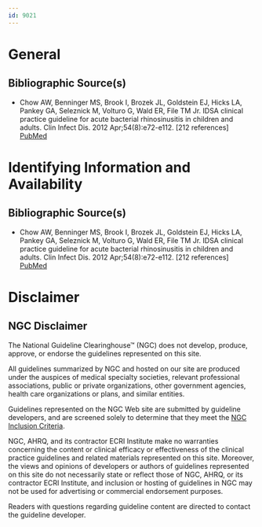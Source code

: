 ```yaml
---
id: 9021
---
```


# General

## Bibliographic Source(s)

- Chow AW, Benninger MS, Brook I, Brozek JL, Goldstein EJ, Hicks LA, Pankey GA, Seleznick M, Volturo G, Wald ER, File TM Jr. IDSA clinical practice guideline for acute bacterial rhinosinusitis in children and adults. Clin Infect Dis. 2012 Apr;54(8):e72-e112. [212 references] [ PubMed ](http://www.ncbi.nlm.nih.gov/entrez/query.fcgi?cmd=Retrieve&db=pubmed&dopt=Abstract&list_uids=22438350)

# Identifying Information and Availability

## Bibliographic Source(s)

- Chow AW, Benninger MS, Brook I, Brozek JL, Goldstein EJ, Hicks LA, Pankey GA, Seleznick M, Volturo G, Wald ER, File TM Jr. IDSA clinical practice guideline for acute bacterial rhinosinusitis in children and adults. Clin Infect Dis. 2012 Apr;54(8):e72-e112. [212 references] [ PubMed ](http://www.ncbi.nlm.nih.gov/entrez/query.fcgi?cmd=Retrieve&db=pubmed&dopt=Abstract&list_uids=22438350)

# Disclaimer

## NGC Disclaimer

The National Guideline Clearinghouse™ (NGC) does not develop, produce, approve, or endorse the guidelines represented on this site.

All guidelines summarized by NGC and hosted on our site are produced under the auspices of medical specialty societies, relevant professional associations, public or private organizations, other government agencies, health care organizations or plans, and similar entities.

Guidelines represented on the NGC Web site are submitted by guideline developers, and are screened solely to determine that they meet the [NGC Inclusion Criteria](/help-and-about/summaries/inclusion-criteria).

NGC, AHRQ, and its contractor ECRI Institute make no warranties concerning the content or clinical efficacy or effectiveness of the clinical practice guidelines and related materials represented on this site. Moreover, the views and opinions of developers or authors of guidelines represented on this site do not necessarily state or reflect those of NGC, AHRQ, or its contractor ECRI Institute, and inclusion or hosting of guidelines in NGC may not be used for advertising or commercial endorsement purposes.

Readers with questions regarding guideline content are directed to contact the guideline developer.

